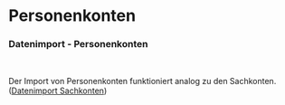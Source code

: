 # Personenkonten

### Datenimport - Personenkonten

&nbsp;

Der Import von Personenkonten funktioniert analog zu den Sachkonten. ([Datenimport Sachkonten](<Sachkonten.md>))
